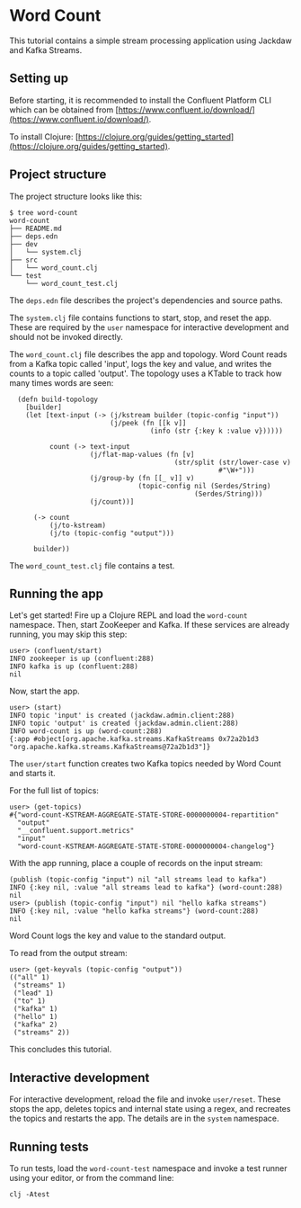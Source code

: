 # Word Count

This tutorial contains a simple stream processing application using Jackdaw and Kafka Streams.

## Setting up

Before starting, it is recommended to install the Confluent Platform CLI which can be obtained from [https://www.confluent.io/download/](https://www.confluent.io/download/).

To install Clojure: [https://clojure.org/guides/getting_started](https://clojure.org/guides/getting_started).

## Project structure

The project structure looks like this:
```
$ tree word-count
word-count
├── README.md
├── deps.edn
├── dev
│   └── system.clj
├── src
│   └── word_count.clj
└── test
    └── word_count_test.clj
```

The `deps.edn` file describes the project's dependencies and source paths.

The `system.clj` file contains functions to start, stop, and reset the app. These are required by the `user` namespace for interactive development and should not be invoked directly.

The `word_count.clj` file describes the app and topology. Word Count reads from a Kafka topic called 'input', logs the key and value, and writes the counts to a topic called 'output'. The topology uses a KTable to track how many times words are seen:
```
  (defn build-topology
    [builder]
    (let [text-input (-> (j/kstream builder (topic-config "input"))
                         (j/peek (fn [[k v]]
                                   (info (str {:key k :value v})))))

          count (-> text-input
                    (j/flat-map-values (fn [v]
                                         (str/split (str/lower-case v)
                                                    #"\W+")))
                    (j/group-by (fn [[_ v]] v)
                                (topic-config nil (Serdes/String)
                                              (Serdes/String)))
                    (j/count))]

      (-> count
          (j/to-kstream)
          (j/to (topic-config "output")))

      builder))
```

The `word_count_test.clj` file contains a test.

## Running the app

Let's get started! Fire up a Clojure REPL and load the `word-count` namespace. Then, start ZooKeeper and Kafka. If these services are already running, you may skip this step:
```
user> (confluent/start)
INFO zookeeper is up (confluent:288)
INFO kafka is up (confluent:288)
nil
```

Now, start the app.
```
user> (start)
INFO topic 'input' is created (jackdaw.admin.client:288)
INFO topic 'output' is created (jackdaw.admin.client:288)
INFO word-count is up (word-count:288)
{:app #object[org.apache.kafka.streams.KafkaStreams 0x72a2b1d3 "org.apache.kafka.streams.KafkaStreams@72a2b1d3"]}
```

The `user/start` function creates two Kafka topics needed by Word Count and starts it.

For the full list of topics:
```
user> (get-topics)
#{"word-count-KSTREAM-AGGREGATE-STATE-STORE-0000000004-repartition"
  "output"
  "__confluent.support.metrics"
  "input"
  "word-count-KSTREAM-AGGREGATE-STATE-STORE-0000000004-changelog"}
```

With the app running, place a couple of records on the input stream:
```
(publish (topic-config "input") nil "all streams lead to kafka")
INFO {:key nil, :value "all streams lead to kafka"} (word-count:288)
nil
user> (publish (topic-config "input") nil "hello kafka streams")
INFO {:key nil, :value "hello kafka streams"} (word-count:288)
nil
```

Word Count logs the key and value to the standard output.

To read from the output stream:
```
user> (get-keyvals (topic-config "output"))
(("all" 1)
 ("streams" 1)
 ("lead" 1)
 ("to" 1)
 ("kafka" 1)
 ("hello" 1)
 ("kafka" 2)
 ("streams" 2))
```

This concludes this tutorial.

## Interactive development

For interactive development, reload the file and invoke `user/reset`. These stops the app, deletes topics and internal state using a regex, and recreates the topics and restarts the app. The details are in the `system` namespace.

## Running tests

To run tests, load the `word-count-test` namespace and invoke a test runner using your editor, or from the command line:
```
clj -Atest
```
